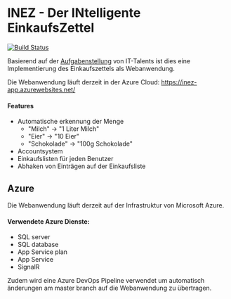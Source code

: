 # INEZ - Der INtelligente EinkaufsZettel
[![Build Status](https://tom-ein-stein.visualstudio.com/inez/_apis/build/status/inez-app%20-%20CI?branchName=master)](https://tom-ein-stein.visualstudio.com/inez/_build/latest?definitionId=1&branchName=master)

Basierend auf der [Aufgabenstellung](https://www.it-talents.de/foerderung/code-competition/edeka-digital-code-competition-08-2019) von IT-Talents ist dies eine Implementierung des Einkaufszettels als Webanwendung.

Die Webanwendung läuft derzeit in der Azure Cloud: https://inez-app.azurewebsites.net/


#### Features
- Automatische erkennung der Menge
  - "Milch" -> "1 Liter Milch"
  - "Eier" -> "10 Eier"
  - "Schokolade" -> "100g Schokolade"
- Accountsystem
- Einkaufslisten für jeden Benutzer
- Abhaken von Einträgen auf der Einkaufsliste


## Azure

Die Webanwendung läuft derzeit auf der Infrastruktur von Microsoft Azure.

#### Verwendete Azure Dienste:
- SQL server
- SQL database
- App Service plan
- App Service
- SignalR

Zudem wird eine Azure DevOps Pipeline verwendet um automatisch änderungen am master branch auf die Webanwendung zu übertragen.
